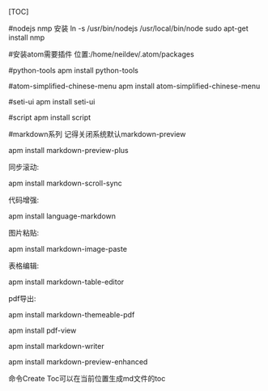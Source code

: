 [TOC]

#nodejs nmp 安装
ln -s /usr/bin/nodejs /usr/local/bin/node
sudo apt-get install nmp

#安装atom需要插件
位置:/home/neildev/.atom/packages

#python-tools
apm install python-tools

#atom-simplified-chinese-menu
apm install atom-simplified-chinese-menu

#seti-ui
apm install seti-ui

#script
apm install script

#markdown系列
记得关闭系统默认markdown-preview

apm install markdown-preview-plus

同步滚动:

apm install markdown-scroll-sync

代码增强:

apm install language-markdown

图片粘贴:

apm install markdown-image-paste

表格编辑:

apm install markdown-table-editor

pdf导出:

apm install markdown-themeable-pdf

apm install pdf-view


apm install markdown-writer

apm install markdown-preview-enhanced

命令Create Toc可以在当前位置生成md文件的toc
